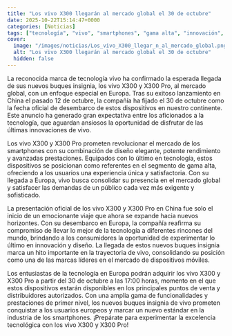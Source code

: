 ```yaml
---
title: "Los vivo X300 llegarán al mercado global el 30 de octubre"
date: 2025-10-22T15:14:47+0000
categories: [Noticias]
tags: ["tecnología", "vivo", "smartphones", "gama alta", "innovación", "diseño", "dispositivos móviles."]
cover:
  image: "/images/noticias/Los_vivo_X300_llegar_n_al_mercado_global.png"
  alt: "Los vivo X300 llegarán al mercado global el 30 de octubre"
  hidden: false
---
```


La reconocida marca de tecnología vivo ha confirmado la esperada llegada de sus nuevos buques insignia, los vivo X300 y X300 Pro, al mercado global, con un enfoque especial en Europa. Tras su exitoso lanzamiento en China el pasado 12 de octubre, la compañía ha fijado el 30 de octubre como la fecha oficial de desembarco de estos dispositivos en nuestro continente. Este anuncio ha generado gran expectativa entre los aficionados a la tecnología, que aguardan ansiosos la oportunidad de disfrutar de las últimas innovaciones de vivo.

Los vivo X300 y X300 Pro prometen revolucionar el mercado de los smartphones con su combinación de diseño elegante, potente rendimiento y avanzadas prestaciones. Equipados con lo último en tecnología, estos dispositivos se posicionan como referentes en el segmento de gama alta, ofreciendo a los usuarios una experiencia única y satisfactoria. Con su llegada a Europa, vivo busca consolidar su presencia en el mercado global y satisfacer las demandas de un público cada vez más exigente y sofisticado.

La presentación oficial de los vivo X300 y X300 Pro en China fue solo el inicio de un emocionante viaje que ahora se expande hacia nuevos horizontes. Con su desembarco en Europa, la compañía reafirma su compromiso de llevar lo mejor de la tecnología a diferentes rincones del mundo, brindando a los consumidores la oportunidad de experimentar lo último en innovación y diseño. La llegada de estos nuevos buques insignia marca un hito importante en la trayectoria de vivo, consolidando su posición como una de las marcas líderes en el mercado de dispositivos móviles.

Los entusiastas de la tecnología en Europa podrán adquirir los vivo X300 y X300 Pro a partir del 30 de octubre a las 17:00 horas, momento en el que estos dispositivos estarán disponibles en los principales puntos de venta y distribuidores autorizados. Con una amplia gama de funcionalidades y prestaciones de primer nivel, los nuevos buques insignia de vivo prometen conquistar a los usuarios europeos y marcar un nuevo estándar en la industria de los smartphones. ¡Prepárate para experimentar la excelencia tecnológica con los vivo X300 y X300 Pro!
